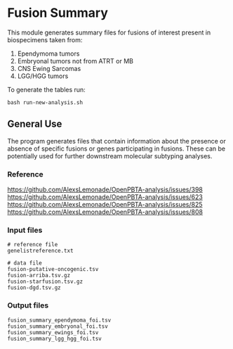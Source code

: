 # Fusion Summary

This module generates summary files for fusions of interest present in biospecimens taken from:
  
1. Ependymoma tumors
2. Embryonal tumors not from ATRT or MB
3. CNS Ewing Sarcomas
4. LGG/HGG tumors

To generate the tables run:
  
```
bash run-new-analysis.sh
```

## General Use

The program generates files that contain information about the presence or absence of specific fusions or genes participating in fusions.
These can be potentially used for further downstream molecular subtyping analyses.

### Reference

https://github.com/AlexsLemonade/OpenPBTA-analysis/issues/398
https://github.com/AlexsLemonade/OpenPBTA-analysis/issues/623
https://github.com/AlexsLemonade/OpenPBTA-analysis/issues/825
https://github.com/AlexsLemonade/OpenPBTA-analysis/issues/808

### Input files
```
# reference file
genelistreference.txt

# data file
fusion-putative-oncogenic.tsv
fusion-arriba.tsv.gz
fusion-starfusion.tsv.gz
fusion-dgd.tsv.gz
```

### Output files
```
fusion_summary_ependymoma_foi.tsv
fusion_summary_embryonal_foi.tsv
fusion_summary_ewings_foi.tsv
fusion_summary_lgg_hgg_foi.tsv

```
